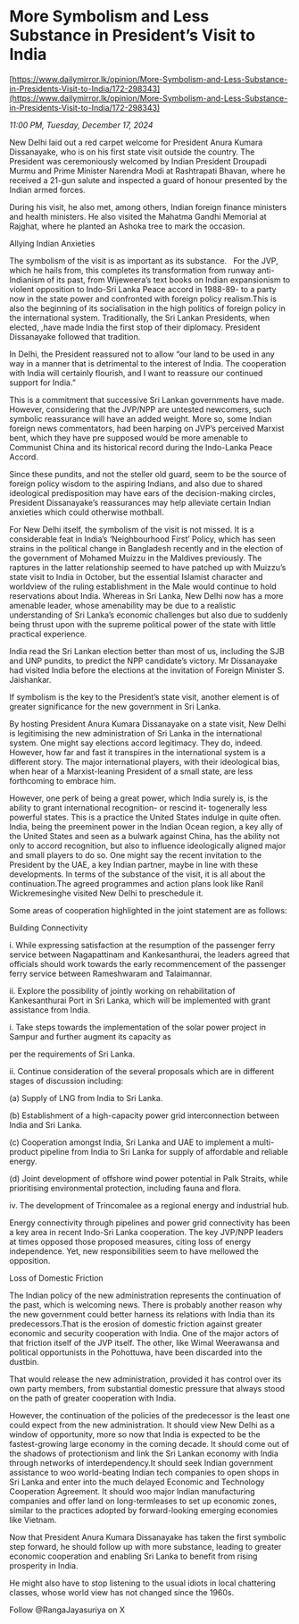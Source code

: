 # More Symbolism and Less Substance in President’s Visit to India

[https://www.dailymirror.lk/opinion/More-Symbolism-and-Less-Substance-in-Presidents-Visit-to-India/172-298343](https://www.dailymirror.lk/opinion/More-Symbolism-and-Less-Substance-in-Presidents-Visit-to-India/172-298343)

*11:00 PM, Tuesday, December 17, 2024*

New Delhi laid out a red carpet welcome for President Anura Kumara Dissanayake, who is on his first state visit outside the country. The President was ceremoniously welcomed by Indian President Droupadi Murmu and Prime Minister Narendra Modi at Rashtrapati Bhavan, where he received a 21-gun salute and inspected a guard of honour presented by the Indian armed forces.

During his visit, he also met, among others, Indian foreign finance ministers and health ministers. He also visited the Mahatma Gandhi Memorial at Rajghat, where he planted an Ashoka tree to mark the occasion.

Allying Indian Anxieties

The symbolism of the visit is as important as its substance.   For the JVP, which he hails from, this completes its transformation from runway anti-Indianism of its past, from Wijeweera’s text books on Indian expansionism to violent opposition to Indo-Sri Lanka Peace accord in 1988-89- to a party now in the state power and confronted with foreign policy realism.This is also the beginning of its socialisation in the high politics of foreign policy in the international system. Traditionally, the Sri Lankan Presidents, when elected, ,have made India the first stop of their diplomacy. President Dissanayake followed that tradition.

In Delhi, the President reassured not to allow “our land to be used in any way in a manner that is detrimental to the interest of India. The cooperation with India will certainly flourish, and I want to reassure our continued support for India.”

This is a commitment that successive Sri Lankan governments have made. However, considering that the JVP/NPP are untested newcomers, such symbolic reassurance will have an added weight. More so, some Indian foreign news commentators, had been harping on JVP’s perceived Marxist bent, which they have pre supposed would be more amenable to Communist China and its historical record during the Indo-Lanka Peace Accord.

Since these pundits, and not the steller old guard, seem to be the source of foreign policy wisdom to the aspiring Indians, and also due to shared ideological predisposition may have ears of the decision-making circles, President Dissanayake’s reassurances may help alleviate certain Indian anxieties which could otherwise mothball.

For New Delhi itself, the symbolism of the visit is not missed. It is a considerable feat in India’s ‘Neighbourhood First’ Policy, which has seen strains in the political change in Bangladesh recently and in the election of the government of Mohamed Muizzu in the Maldives previously. The raptures in the latter relationship seemed to have patched up with Muizzu’s state visit to India in October, but the essential Islamist character and worldview of the ruling establishment in the Male would continue to hold reservations about India. Whereas in Sri Lanka, New Delhi now has a more amenable leader, whose amenability may be due to a realistic understanding of Sri Lanka’s economic challenges but also due to suddenly being thrust upon with the supreme political power of the state with little practical experience.

India read the Sri Lankan election better than most of us, including the SJB and UNP pundits, to predict the NPP candidate’s victory. Mr Dissanayake had visited India before the elections at the invitation of Foreign Minister S. Jaishankar.

If symbolism is the key to the President’s state visit, another element is of greater significance for the new government in Sri Lanka.

By hosting President Anura Kumara Dissanayake on a state visit, New Delhi is legitimising the new administration of Sri Lanka in the international system. One might say elections accord legitimacy. They do, indeed. However, how far and fast it transpires in the international system is a different story. The major international players, with their ideological bias, when hear of a Marxist-leaning President of a small state, are less forthcoming to embrace him.

However, one perk of being a great power, which India surely is, is the ability to grant international recognition- or rescind it- togenerally less powerful states. This is a practice the United States indulge in quite often.  India, being the preeminent power in the Indian Ocean region, a key ally of the United States and seen as a bulwark against China, has the ability not only to accord recognition, but also to influence ideologically aligned major and small players to do so. One might say the recent invitation to the President by the UAE, a key Indian partner, maybe in line with these developments. In terms of the substance of the visit, it is all about the continuation.The agreed programmes and action plans look like Ranil Wickremesinghe visited New Delhi to preschedule it.

Some areas of cooperation highlighted in the joint statement are as follows:

Building Connectivity

i. While expressing satisfaction at the resumption of the passenger ferry service between Nagapattinam and Kankesanthurai, the leaders agreed that officials should work towards the early recommencement of the passenger ferry service between Rameshwaram and Talaimannar.

ii. Explore the possibility of jointly working on rehabilitation of Kankesanthurai Port in Sri Lanka, which will be implemented with grant assistance from India.

i. Take steps towards the implementation of the solar power project in Sampur and further augment its capacity as

per the requirements of Sri Lanka.

ii. Continue consideration of the several proposals which are in different stages of discussion including:

(a) Supply of LNG from India to Sri Lanka.

(b) Establishment of a high-capacity power grid interconnection between India and Sri Lanka.

(c) Cooperation amongst India, Sri Lanka and UAE to implement a multi-product pipeline from India to Sri Lanka for supply of affordable and reliable energy.

(d) Joint development of offshore wind power potential in Palk Straits, while prioritising environmental protection, including fauna and flora.

iv. The development of Trincomalee as a regional energy and industrial hub.

Energy connectivity through pipelines and power grid connectivity has been a key area in recent Indo-Sri Lanka cooperation. The key JVP/NPP leaders at times opposed those proposed measures, citing loss of energy independence. Yet, new responsibilities seem to have mellowed the opposition.

Loss of Domestic Friction

The Indian policy of the new administration represents the continuation of the past, which is welcoming news. There is probably another reason why the new government could better harness its relations with India than its predecessors.That is the erosion of domestic friction against greater economic and security cooperation with India. One of the major actors of that friction itself of the JVP itself. The other, like Wimal Weerawansa and political opportunists in the Pohottuwa, have been discarded into the dustbin.

That would release the new administration, provided it has control over its own party members, from substantial domestic pressure that always stood on the path of greater cooperation with India.

However, the continuation of the policies of the predecessor is the least one could expect from the new administration. It should view New Delhi as a window of opportunity, more so now that India is expected to be the fastest-growing large economy in the coming decade. It should come out of the shadows of protectionism and link the Sri Lankan economy with India through networks of interdependency.It should seek Indian government assistance to woo world-beating Indian tech companies to open shops in Sri Lanka and enter into the much delayed Economic and Technology Cooperation Agreement. It should woo major Indian manufacturing companies and offer land on long-termleases to set up economic zones, similar to the practices adopted by forward-looking emerging economies like Vietnam.

Now that President Anura Kumara Dissanayake has taken the first symbolic step forward, he should follow up with more substance, leading to greater economic cooperation and enabling Sri Lanka to benefit from rising prosperity in India.

He might also have to stop listening to the usual idiots in local chattering classes, whose world view has not changed since the 1960s.

Follow @RangaJayasuriya on X

